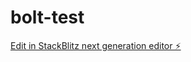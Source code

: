 # bolt-test

[Edit in StackBlitz next generation editor ⚡️](https://stackblitz.com/~/github.com/genekogan/bolt-test)